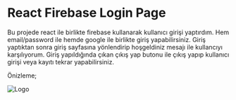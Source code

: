 
# React Firebase Login Page

Bu projede react ile birlikte firebase kullanarak kullanıcı girişi yaptırdım. Hem email/password ile hemde google ile birlikte giriş yapabilirsiniz. Giriş yaptıktan sonra giriş sayfasına yönlendirip hoşgeldiniz mesajı ile kullancıyı karşılıyorum. Giriş yapıldığında çıkan çıkış yap butonu ile çıkış yapıp kullanıcı girişi veya kayıtı tekrar yapabilirsiniz.

Önizleme;

![Logo](https://img001.prntscr.com/file/img001/gGVtOe4TRgaharZyxxh7vg.png)

    